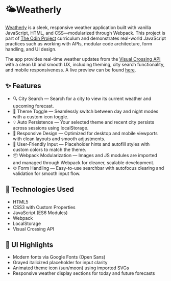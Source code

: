 # 🌤️Weatherly

[Weatherly](https://williamandrews2.github.io/WeatherApp/) is a sleek, responsive weather application built with vanilla JavaScript, HTML, and CSS—modularized through Webpack. This project is part of [The Odin Project](https://www.theodinproject.com/lessons/node-path-javascript-weather-app) curriculum and demonstrates real-world JavaScript practices such as working with APIs, modular code architecture, form handling, and UI design.

The app provides real-time weather updates from the [Visual Crossing API](https://www.visualcrossing.com/) with a clean UI and smooth UX, including theming, city search functionality, and mobile responsiveness. A live preview can be found [here](https://williamandrews2.github.io/WeatherApp/).

## ✨ Features
- 🔍 City Search — Search for a city to view its current weather and upcoming forecast.
- 🎨 Theme Toggle — Seamlessly switch between day and night modes with a custom icon toggle.
- 💡 Auto Persistence — Your selected theme and recent city persists across sessions using localStorage.
- 📱 Responsive Design — Optimized for desktop and mobile viewports with clean layouts and smooth adjustments.
- 💬 User-Friendly Input — Placeholder hints and autofill styles with custom colors to match the theme.
- 📦 Webpack Modularization — Images and JS modules are imported and managed through Webpack for cleaner, scalable development.
- ⚙️ Form Handling — Easy-to-use searchbar with autofocus clearing and validation for smooth input flow.

## 🧩 Technologies Used
- HTML5
- CSS3 with Custom Properties
- JavaScript (ES6 Modules)
- Webpack
- LocalStorage
- Visual Crossing API

## 📸 UI Highlights
- Modern fonts via Google Fonts (Open Sans)
- Grayed italicized placeholder for input clarity
- Animated theme icon (sun/moon) using imported SVGs
- Responsive weather display sections for today and future forecasts
